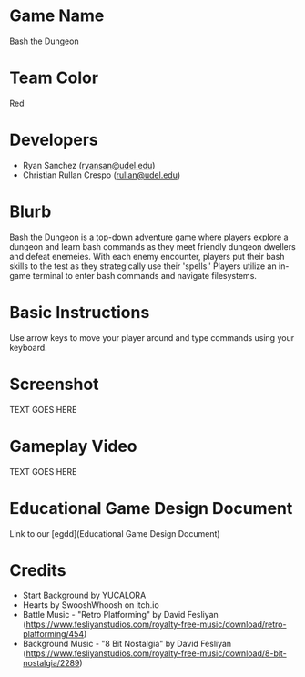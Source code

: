 # Game Name

Bash the Dungeon

# Team Color

Red

# Developers

* Ryan Sanchez (ryansan@udel.edu)
* Christian Rullan Crespo (rullan@udel.edu)

# Blurb

Bash the Dungeon is a top-down adventure game where players explore a dungeon and learn bash commands as they meet friendly dungeon dwellers and defeat enemeies. With each enemy encounter, players put their bash skills to the test as they strategically use their 'spells.' Players utilize an in-game terminal to enter bash commands and navigate filesystems.

# Basic Instructions

Use arrow keys to move your player around and type commands using your keyboard.

# Screenshot

TEXT GOES HERE

# Gameplay Video

TEXT GOES HERE

# Educational Game Design Document

Link to our [egdd](Educational Game Design Document)

# Credits
* Start Background by YUCALORA
* Hearts by SwooshWhoosh on itch.io
* Battle Music - "Retro Platforming" by David Fesliyan
(https://www.fesliyanstudios.com/royalty-free-music/download/retro-platforming/454)
* Background Music - "8 Bit Nostalgia" by David Fesliyan (https://www.fesliyanstudios.com/royalty-free-music/download/8-bit-nostalgia/2289)
